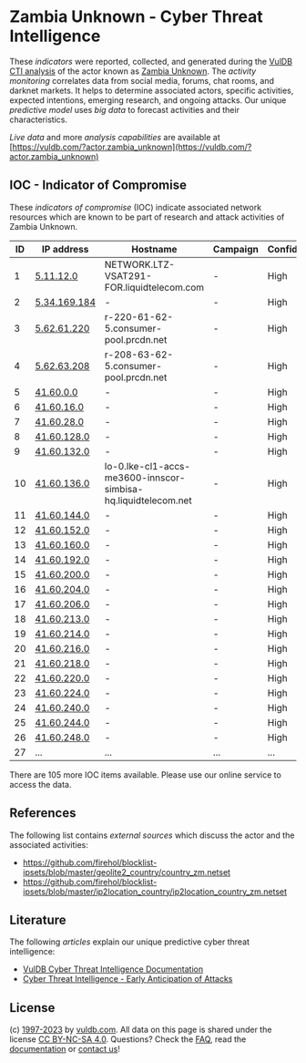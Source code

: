 # Zambia Unknown - Cyber Threat Intelligence

These _indicators_ were reported, collected, and generated during the [VulDB CTI analysis](https://vuldb.com/?kb.cti) of the actor known as [Zambia Unknown](https://vuldb.com/?actor.zambia_unknown). The _activity monitoring_ correlates data from social media, forums, chat rooms, and darknet markets. It helps to determine associated actors, specific activities, expected intentions, emerging research, and ongoing attacks. Our unique _predictive model_ uses _big data_ to forecast activities and their characteristics.

_Live data_ and more _analysis capabilities_ are available at [https://vuldb.com/?actor.zambia_unknown](https://vuldb.com/?actor.zambia_unknown)

## IOC - Indicator of Compromise

These _indicators of compromise_ (IOC) indicate associated network resources which are known to be part of research and attack activities of Zambia Unknown.

ID | IP address | Hostname | Campaign | Confidence
-- | ---------- | -------- | -------- | ----------
1 | [5.11.12.0](https://vuldb.com/?ip.5.11.12.0) | NETWORK.LTZ-VSAT291-FOR.liquidtelecom.com | - | High
2 | [5.34.169.184](https://vuldb.com/?ip.5.34.169.184) | - | - | High
3 | [5.62.61.220](https://vuldb.com/?ip.5.62.61.220) | r-220-61-62-5.consumer-pool.prcdn.net | - | High
4 | [5.62.63.208](https://vuldb.com/?ip.5.62.63.208) | r-208-63-62-5.consumer-pool.prcdn.net | - | High
5 | [41.60.0.0](https://vuldb.com/?ip.41.60.0.0) | - | - | High
6 | [41.60.16.0](https://vuldb.com/?ip.41.60.16.0) | - | - | High
7 | [41.60.28.0](https://vuldb.com/?ip.41.60.28.0) | - | - | High
8 | [41.60.128.0](https://vuldb.com/?ip.41.60.128.0) | - | - | High
9 | [41.60.132.0](https://vuldb.com/?ip.41.60.132.0) | - | - | High
10 | [41.60.136.0](https://vuldb.com/?ip.41.60.136.0) | lo-0.lke-cl1-accs-me3600-innscor-simbisa-hq.liquidtelecom.net | - | High
11 | [41.60.144.0](https://vuldb.com/?ip.41.60.144.0) | - | - | High
12 | [41.60.152.0](https://vuldb.com/?ip.41.60.152.0) | - | - | High
13 | [41.60.160.0](https://vuldb.com/?ip.41.60.160.0) | - | - | High
14 | [41.60.192.0](https://vuldb.com/?ip.41.60.192.0) | - | - | High
15 | [41.60.200.0](https://vuldb.com/?ip.41.60.200.0) | - | - | High
16 | [41.60.204.0](https://vuldb.com/?ip.41.60.204.0) | - | - | High
17 | [41.60.206.0](https://vuldb.com/?ip.41.60.206.0) | - | - | High
18 | [41.60.213.0](https://vuldb.com/?ip.41.60.213.0) | - | - | High
19 | [41.60.214.0](https://vuldb.com/?ip.41.60.214.0) | - | - | High
20 | [41.60.216.0](https://vuldb.com/?ip.41.60.216.0) | - | - | High
21 | [41.60.218.0](https://vuldb.com/?ip.41.60.218.0) | - | - | High
22 | [41.60.220.0](https://vuldb.com/?ip.41.60.220.0) | - | - | High
23 | [41.60.224.0](https://vuldb.com/?ip.41.60.224.0) | - | - | High
24 | [41.60.240.0](https://vuldb.com/?ip.41.60.240.0) | - | - | High
25 | [41.60.244.0](https://vuldb.com/?ip.41.60.244.0) | - | - | High
26 | [41.60.248.0](https://vuldb.com/?ip.41.60.248.0) | - | - | High
27 | ... | ... | ... | ...

There are 105 more IOC items available. Please use our online service to access the data.

## References

The following list contains _external sources_ which discuss the actor and the associated activities:

* https://github.com/firehol/blocklist-ipsets/blob/master/geolite2_country/country_zm.netset
* https://github.com/firehol/blocklist-ipsets/blob/master/ip2location_country/ip2location_country_zm.netset

## Literature

The following _articles_ explain our unique predictive cyber threat intelligence:

* [VulDB Cyber Threat Intelligence Documentation](https://vuldb.com/?kb.cti)
* [Cyber Threat Intelligence - Early Anticipation of Attacks](https://www.scip.ch/en/?labs.20201022)

## License

(c) [1997-2023](https://vuldb.com/?kb.changelog) by [vuldb.com](https://vuldb.com/?kb.about). All data on this page is shared under the license [CC BY-NC-SA 4.0](https://creativecommons.org/licenses/by-nc-sa/4.0/). Questions? Check the [FAQ](https://vuldb.com/?kb.faq), read the [documentation](https://vuldb.com/?kb) or [contact us](https://vuldb.com/?contact)!
